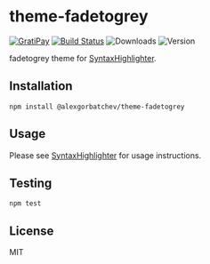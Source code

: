 # theme-fadetogrey

[![GratiPay](https://img.shields.io/gratipay/user/alexgorbatchev.svg)](https://gratipay.com/alexgorbatchev/)
[![Build Status](https://travis-ci.org/syntaxhighlighter/theme-fadetogrey.svg)](https://travis-ci.org/syntaxhighlighter/theme-fadetogrey)
![Downloads](https://img.shields.io/npm/dm/@alexgorbatchev/theme-fadetogrey.svg)
![Version](https://img.shields.io/npm/v/@alexgorbatchev/theme-fadetogrey.svg)

fadetogrey theme for [SyntaxHighlighter](https://github.com/syntaxhighlighter/syntaxhighlighter).

## Installation

```
npm install @alexgorbatchev/theme-fadetogrey
```

## Usage

Please see [SyntaxHighlighter](https://github.com/syntaxhighlighter/syntaxhighlighter) for usage instructions.

## Testing

```
npm test
```

## License

MIT
